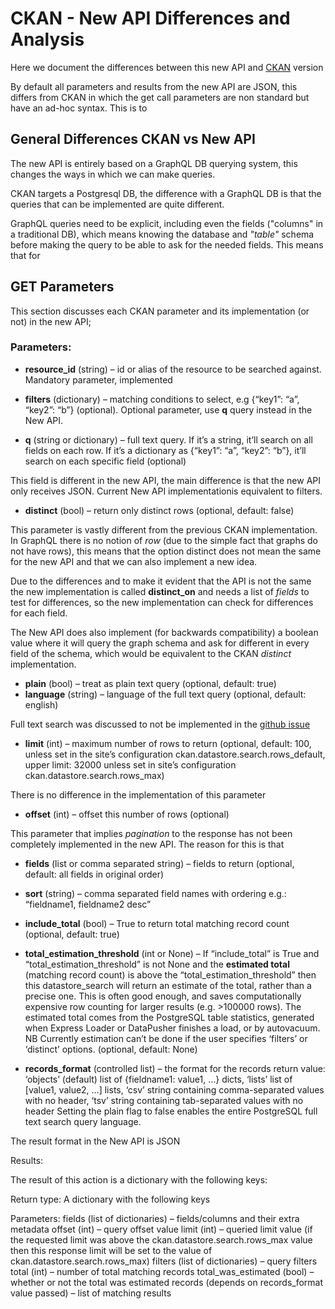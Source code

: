 # CKAN - New API Differences and Analysis

Here we document the differences between this new API and [CKAN]() version

By default all parameters and results from the new API are JSON, this differs from CKAN in which the get call parameters are non standard but have an ad-hoc syntax. This is to

## General Differences CKAN vs New API

The new API is entirely based on a GraphQL DB querying system, this changes the ways in which we can make queries.

CKAN targets a Postgresql DB, the difference with a GraphQL DB is that the queries that can be implemented are quite different.

GraphQL queries need to be explicit, including even the fields ("columns" in a traditional DB), which means knowing the database and _"table"_ schema before making the query to be able to ask for the needed fields. This means that for

## GET Parameters

This section discusses each CKAN parameter and its implementation (or not) in the new API;

### Parameters:

- **resource_id** (string) – id or alias of the resource to be searched against. Mandatory parameter, implemented

- **filters** (dictionary) – matching conditions to select, e.g {“key1”: “a”, “key2”: “b”} (optional). Optional parameter, use **q** query instead in the New API.

- **q** (string or dictionary) – full text query. If it’s a string, it’ll search on all fields on each row. If it’s a dictionary as {“key1”: “a”, “key2”: “b”}, it’ll search on each specific field (optional)

This field is different in the new API, the main difference is that the new API only receives JSON. Current New API implementationis equivalent to filters. 

- **distinct** (bool) – return only distinct rows (optional, default: false)

This parameter is vastly different from the previous CKAN implementation. In GraphQL there is no notion of *row* (due to the simple fact that graphs do not have rows), this means that the option distinct does not mean the same for the new API and that we can also implement a new idea. 

Due to the differences and to make it evident that the API is not the same the new implementation is called **distinct_on** and needs a list of *fields* to test for differences, so the new implementation can check for differences for each field.

The New API does also implement (for backwards compatibility) a boolean value where it will query the graph schema and ask for different in every field of the schema, which would be equivalent to the CKAN *distinct* implementation.

- **plain** (bool) – treat as plain text query (optional, default: true)
- **language** (string) – language of the full text query (optional, default: english)

Full text search was discussed to not be implemented in the [github issue](https://github.com/datopian/data-api/issues/7)

- **limit** (int) – maximum number of rows to return (optional, default: 100, unless set in the site’s configuration ckan.datastore.search.rows_default, upper limit: 32000 unless set in site’s configuration ckan.datastore.search.rows_max)

There is no difference in the implementation of this parameter

- **offset** (int) – offset this number of rows (optional)

This parameter that implies *pagination* to the response has not been completely implemented in the new API. The reason for this is that 

- **fields** (list or comma separated string) – fields to return (optional, default: all fields in original order)


- **sort** (string) – comma separated field names with ordering e.g.: “fieldname1, fieldname2 desc”


- **include_total** (bool) – True to return total matching record count (optional, default: true)


- **total_estimation_threshold** (int or None) – If “include_total” is True and “total_estimation_threshold” is not None and the **estimated total** (matching record count) is above the “total_estimation_threshold” then this datastore_search will return an estimate of the total, rather than a precise one. This is often good enough, and saves computationally expensive row counting for larger results (e.g. >100000 rows). The estimated total comes from the PostgreSQL table statistics, generated when Express Loader or DataPusher finishes a load, or by autovacuum. NB Currently estimation can’t be done if the user specifies ‘filters’ or ‘distinct’ options. (optional, default: None)
- **records_format** (controlled list) – the format for the records return value: ‘objects’ (default) list of {fieldname1: value1, …} dicts, ‘lists’ list of [value1, value2, …] lists, ‘csv’ string containing comma-separated values with no header, ‘tsv’ string containing tab-separated values with no header
  Setting the plain flag to false enables the entire PostgreSQL full text search query language.

The result format in the New API is JSON 


Results:

The result of this action is a dictionary with the following keys:

Return type:
A dictionary with the following keys

Parameters:
fields (list of dictionaries) – fields/columns and their extra metadata
offset (int) – query offset value
limit (int) – queried limit value (if the requested limit was above the ckan.datastore.search.rows_max value then this response limit will be set to the value of ckan.datastore.search.rows_max)
filters (list of dictionaries) – query filters
total (int) – number of total matching records
total_was_estimated (bool) – whether or not the total was estimated
records (depends on records_format value passed) – list of matching results
